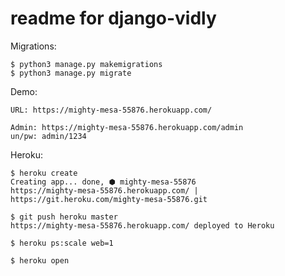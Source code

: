 # readme for django-vidly

Migrations:

    $ python3 manage.py makemigrations
    $ python3 manage.py migrate

Demo:

    URL: https://mighty-mesa-55876.herokuapp.com/

    Admin: https://mighty-mesa-55876.herokuapp.com/admin
    un/pw: admin/1234

Heroku:

    $ heroku create
    Creating app... done, ⬢ mighty-mesa-55876
    https://mighty-mesa-55876.herokuapp.com/ | https://git.heroku.com/mighty-mesa-55876.git

    $ git push heroku master
    https://mighty-mesa-55876.herokuapp.com/ deployed to Heroku

    $ heroku ps:scale web=1

    $ heroku open
